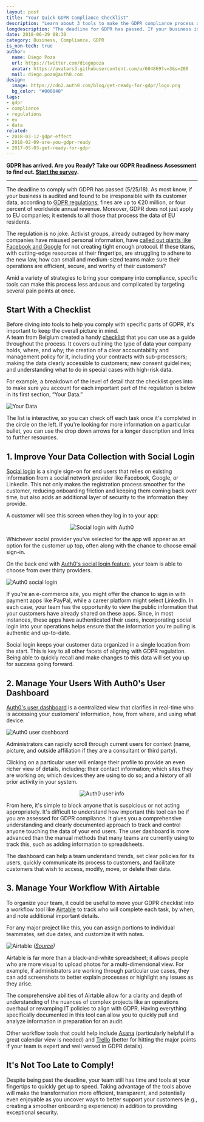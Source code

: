 ```yaml
---
layout: post
title: "Your Quick GDPR Compliance Checklist"
description: "Learn about 3 tools to make the GDPR compliance process as efficient as possible."
longdescription: "The deadline for GDPR has passed. If your business is audited and found to be out of compliance, fines can be up to €20M. Learn about 3 tools to make the GDPR compliance process as efficient as possible."
date: 2018-06-29 08:30
category: Business, Compliance, GDPR
is_non-tech: true
author:
  name: Diego Poza
  url: https://twitter.com/diegopoza
  avatar: https://avatars3.githubusercontent.com/u/604869?v=3&s=200
  mail: diego.poza@auth0.com
design:
  image: https://cdn2.auth0.com/blog/get-ready-for-gdpr/logo.png
  bg_color: "#000040"
tags:
- gdpr
- compliance
- regulations
- eu
- data
related:
- 2018-03-12-gdpr-effect
- 2018-02-09-are-you-gdpr-ready
- 2017-05-03-get-ready-for-gdpr
---
```


<div class="alert alert-info alert-icon">
  <i class="icon-budicon-500"></i>
  <strong>GDPR has arrived. Are you Ready? Take our GDPR Readiness Assessment to find out. <a href="https://auth0.com/gdpr-assessment/tool-1">Start the survey</a>.</strong>
</div>

---

The deadline to comply with GDPR has passed (5/25/18). As most know, if your business is audited and found to be irresponsible with its customer data, according to [GDPR regulations](https://www.gdpreu.org/compliance/fines-and-penalties/), fines are up to €20 million, or four percent of worldwide annual revenue. Moreover, GDPR does not just apply to EU companies; it extends to all those that process the data of EU residents.

The regulation is no joke. Activist groups, already outraged by how many companies have misused personal information, have [called out giants like Facebook and Google](https://www.cnet.com/news/gdpr-google-and-facebook-face-up-to-9-3-billion-in-fines-on-first-day-of-new-privacy-law/) for not creating tight enough protocol. If these titans, with cutting-edge resources at their fingertips, are struggling to adhere to the new law, how can small and medium-sized teams make sure their operations are efficient, secure, and worthy of their customers? 

Amid a variety of strategies to bring your company into compliance, specific tools can make this process less arduous and complicated by targeting several pain points at once. 

## Start With a Checklist

Before diving into tools to help you comply with specific parts of GDPR, it's important to keep the overall picture in mind.  
A team from Belgium created a handy [checklist](https://gdprchecklist.io/) that you can use as a guide throughout the process. It covers outlining the type of data your company holds, where, and why; the creation of a clear accountability and management policy for it, including your contracts with sub-processors; making the data clearly accessible to customers; new consent guidelines; and understanding what to do in special cases with high-risk data. 

For example, a breakdown of the level of detail that the checklist goes into to make sure you account for each important part of the regulation is below in its first section, “Your Data.”

![Your Data](https://cdn.auth0.com/blog/gdpr-checklist/gdpr-yourdata.png)

The list is interactive, so you can check off each task once it's completed in the circle on the left. If you're looking for more information on a particular bullet, you can use the drop down arrows for a longer description and links to further resources.

## 1. Improve Your Data Collection with Social Login

[Social login](https://auth0.com/learn/social-login/) is a single sign-on for end users that relies on existing information from a social network provider like Facebook, Google, or LinkedIn. This not only makes the registration process smoother for the customer, reducing onboarding friction and keeping them coming back over time, but also adds an additional layer of security to the information they provide. 

A customer will see this screen when they log in to your app:

<p align="center">
<img src="https://cdn.auth0.com/blog/gdpr-checklist/what-is-social-login.jpg" alt="Social login with Auth0">
</p>

Whichever social provider you've selected for the app will appear as an option for the customer up top, often along with the chance to choose email sign-in.

On the back end with [Auth0's social login feature](https://auth0.com/learn/social-login/), your team is able to choose from over thirty providers.

![Auth0 social login](https://cdn.auth0.com/blog/gdpr-checklist/auth0-social.png)

If you're an e-commerce site, you might offer the chance to sign in with payment apps like PayPal, while a career platform might select LinkedIn. In each case, your team has the opportunity to view the public information that your customers have already shared on these apps. Since, in most instances, these apps have authenticated their users, incorporating social login into your operations helps ensure that the information you're pulling is authentic and up-to-date. 

Social login keeps your customer data organized in a single location from the start. This is key to all other facets of aligning with GDPR regulation. Being able to quickly recall and make changes to this data will set you up for success going forward.

## 2. Manage Your Users With Auth0's User Dashboard

[Auth0's user dashboard](https://auth0.com/gdpr) is a centralized view that clarifies in real-time who is accessing your customers' information, how, from where, and using what device.

![Auth0 user dashboard](https://cdn.auth0.com/blog/gdpr-checklist/auth0-users.jpg)

Administrators can rapidly scroll through current users for context (name, picture, and outside affiliation if they are a consultant or third party). 

Clicking on a particular user will enlarge their profile to provide an even richer view of details, including: their contact information; which sites they are working on; which devices they are using to do so; and a history of all prior activity in your system.

<p align="center">
<img src="https://cdn.auth0.com/blog/gdpr-checklist/auth0-user.jpg" alt="Auth0 user info">
</p>

From here, it's simple to block anyone that is suspicious or not acting appropriately. It's difficult to understand how important this tool can be if you are assessed for GDPR compliance. It gives you a comprehensive understanding and clearly documented approach to track and control anyone touching the data of your end users. The user dashboard is more advanced than the manual methods that many teams are currently using to track this, such as adding information to spreadsheets.

The dashboard can help a team understand trends, set clear policies for its users, quickly communicate its process to customers, and facilitate customers that wish to access, modify, move, or delete their data.

## 3. Manage Your Workflow With Airtable

To organize your team, it could be useful to move your GDPR checklist into a workflow tool like [Airtable](https://airtable.com/) to track who will complete each task, by when, and note additional important details. 

For any major project like this, you can assign portions to individual teammates, set due dates, and customize it with notes.

![Airtable](https://cdn.auth0.com/blog/gdpr-checklist/pm.jpg)
_([Source](https://guide.airtable.com/project-management/))_

Airtable is far more than a black-and-white spreadsheet; it allows people who are more visual to upload photos for a multi-dimensional view. For example, if administrators are working through particular use cases, they can add screenshots to better explain processes or highlight any issues as they arise. 

The comprehensive abilities of Airtable allow for a clarity and depth of understanding of the nuances of complex projects like an operations overhaul or revamping IT policies to align with GDPR. Having everything specifically documented in this tool can allow you to quickly pull and analyze information in preparation for an audit.   

Other workflow tools that could help include [Asana](https://asana.com/guide/examples/project-management/project-management) (particularly helpful if a great calendar view is needed) and [Trello](https://trello.com/) (better for hitting the major points if your team is expert and well versed in GDPR details).

## It's Not Too Late to Comply!

Despite being past the deadline, your team still has time and tools at your fingertips to quickly get up to speed. Taking advantage of the tools above will make the transformation more efficient, transparent, and potentially even enjoyable as you uncover ways to better support your customers (e.g., creating a smoother onboarding experience) in addition to providing exceptional security.


